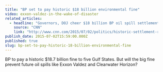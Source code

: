 ```yaml
---
title: "BP set to pay historic $18 billion environmental fine"
video: exxon-valdez-in-the-wake-of-disaster
related_articles:
  - headline: "Governors, DOJ cheer $18 billion BP oil spill settlement"
    source: "CNN"
    link: "http://www.cnn.com/2015/07/02/politics/historic-settlement-reached-for-bp-oil-spill/index.html"
publish_date: 2015-07-02T15:59:00.000Z
published: true
slug: bp-set-to-pay-historic-18-billion-environmental-fine
---
```

BP to pay a historic $18.7 billion fine to five Gulf States. But will the big fine prevent future oil spills like Exxon Valdez and Clearwater Horizon?

